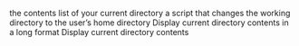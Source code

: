  the contents list of your current directory
 a script that changes the working directory to the user’s home directory
Display current directory contents in a long format
Display current directory contents
